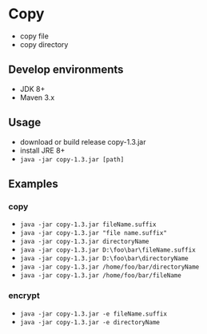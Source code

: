 # Copy
- copy file
- copy directory

## Develop environments
- JDK 8+
- Maven 3.x

## Usage
- download or build release copy-1.3.jar
- install JRE 8+
- `java -jar copy-1.3.jar [path]`
## Examples
### copy
- `java -jar copy-1.3.jar fileName.suffix`
- `java -jar copy-1.3.jar "file name.suffix"`
- `java -jar copy-1.3.jar directoryName`
- `java -jar copy-1.3.jar D:\foo\bar\fileName.suffix`
- `java -jar copy-1.3.jar D:\foo\bar\directoryName`
- `java -jar copy-1.3.jar /home/foo/bar/directoryName`
- `java -jar copy-1.3.jar /home/foo/bar/fileName`
### encrypt
- `java -jar copy-1.3.jar -e fileName.suffix`
- `java -jar copy-1.3.jar -e directoryName`
